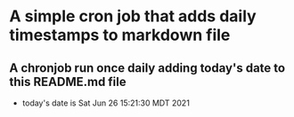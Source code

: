 A simple cron job that adds daily timestamps to markdown file
============================================================
## A chronjob run once daily adding today's date to this README.md file
* today's date is Sat Jun 26 15:21:30 MDT 2021
